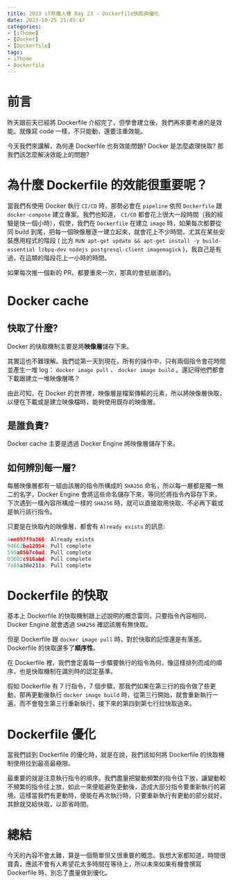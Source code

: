 ```yaml
---
title: 2023 iT邦鐵人賽 Day 23 - Dockerfile快取與優化
date: 2023-10-25 21:45:47
categories:
- [iThome]
- [Docker]
- [Dockerfile]
tags: 
- iThome
- Dockerfile
---
```

# 前言

昨天跟前天已經將 Dockerfile 介紹完了，但學會建立後，我們再來要考慮的是效能。就像寫 code 一樣，不只能動，還要注重效能。

今天我們來講解，為何連 Dockerfile 也有效能問題? Docker 是怎麼處理快取? 那我們該怎麼解決效能上的問題?

<!-- more -->

# 為什麼 Dockerfile 的效能很重要呢？

當我們有使用 Docker 執行 `CI/CD` 時，那勢必會在 `pipeline` 依照 `Dockerfile` 跟 `docker-compose` 建立專案。我們也知道， `CI/CD` 都會花上很大一段時間（我的經驗是快一個小時），假使，我們在 `Dockerfile` 在建立 `image` 時，如果每次都要從同 build 到尾，把每一個映像層逐一建立起來，就會花上不少時間，尤其在某些安裝應用程式的階段 ( 比方 `RUN apt-get update && apt-get install -y build-essential libpq-dev nodejs postgresql-client imagemagick` )，我自己是有過，在這類的階段花上一小時的時間。

如果每次推一個新的 PR，都要重來一次，那真的會挺崩潰的。

# Docker cache

## 快取了什麼?

Docker 的快取機制主要是將**映像層**儲存下來。

其實這也不難理解。我們從第一天到現在，所有的操作中，只有兩個指令會花時間並產生一堆 log： `docker image pull` 、 `docker image build` 。還記得他們都會下載跟建立一堆映像層嗎？

由此可知，在 Docker 的世界裡，映像層是檔案傳輸的元素，所以將映像層快取，以便在下載或是建立映像檔時，能夠使用既存的映像層。

## 是誰負責?

Docker cache 主要是透過 Docker Engine 將映像層儲存下來。

## 如何辨別每一層?

每層映像層都有一組由該層的指令所構成的 `SHA256` 命名，所以每一層都是獨一無二的名字，Docker Engine 會將這些命名儲存下來，等同於將指令內容存下來，下次遇到一樣內容所構成一樣的 `SHA256` 時，就可以直接取用快取，不必再下載或是執行該行指令。

只要是在快取內的映像層，都會有 `Already exists` 的訊息:

```jsx
4ee097f9a366: Already exists
94662ba12854: Pull complete
595a05b7c0ad: Pull complete
03682c916abd: Pull complete
7e88a38e211a: Pull complete
```

# Dockerfile 的快取

基本上 Dockerfile 的快取機制跟上述說明的概念雷同，只要指令內容相同，Docker Engine 就會透過 `SHA256` 確認該層有無快取。

但是 Dockerfile 跟 `docker image pull` 時，對於快取的記憶還是有落差。Dockerfile 的快取還多了**順序性**。

在 Dockerfile 裡，我們會定義每一步驟要執行的指令為何，像這樣排列而成的順序，也是快取機制在識別時的認定基準。

假如 Dockerfile 有 7 行指令，7 個步驟，那我們如果在第三行的指令做了些更動，那再更動後執行 `docker image build` 時，從第三行開始，就會重新執行一遍，而不會發生第三行重新執行，接下來的第四到第七行拉快取過來。

# Dockerfile 優化

當我們談到 Dockerfile 的優化時，就是在說，我們該如何將 Dockerfile 的快取機制使用拉到最高最極限。

最重要的就是注意執行指令的順序。我們盡量把變動頻繁的指令往下放，讓變動較不頻繁的指令往上放，如此一來便能避免更動後，造成大部分指令要重新執行的窘境。這樣當我們有更動時，便能在再次執行時，只要重新執行有更動的部分就好，其餘就交給快取，以節省時間。

# 總結

今天的內容不會太難，算是一個簡單但又很重要的概念。我想大家都知道，時間很寶貴，應該不會有人希望花太多時間在等待上，所以未來如果有機會撰寫 Dockerfile 時，別忘了盡量做到優化。